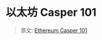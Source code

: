 以太坊 Casper 101
=================

> 原文: [Ethereum Casper 101](https://medium.com/@jonchoi/ethereum-casper-101-7a851a4f1eb0)


